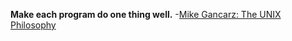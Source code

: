 **Make each program do one thing well.**
     -[Mike Gancarz: The UNIX Philosophy](https://en.wikipedia.org/wiki/Unix_philosophy#Mike_Gancarz:_The_UNIX_Philosophy)
              

